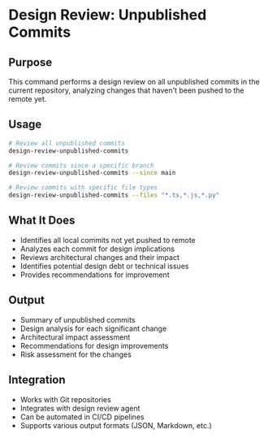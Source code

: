 # Design Review: Unpublished Commits

## Purpose
This command performs a design review on all unpublished commits in the current repository, analyzing changes that haven't been pushed to the remote yet.

## Usage
```bash
# Review all unpublished commits
design-review-unpublished-commits

# Review commits since a specific branch
design-review-unpublished-commits --since main

# Review commits with specific file types
design-review-unpublished-commits --files "*.ts,*.js,*.py"
```

## What It Does
- Identifies all local commits not yet pushed to remote
- Analyzes each commit for design implications
- Reviews architectural changes and their impact
- Identifies potential design debt or technical issues
- Provides recommendations for improvement

## Output
- Summary of unpublished commits
- Design analysis for each significant change
- Architectural impact assessment
- Recommendations for design improvements
- Risk assessment for the changes

## Integration
- Works with Git repositories
- Integrates with design review agent
- Can be automated in CI/CD pipelines
- Supports various output formats (JSON, Markdown, etc.)

